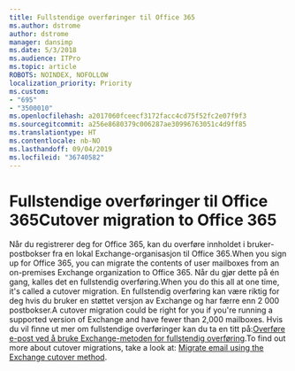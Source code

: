 ```yaml
---
title: Fullstendige overføringer til Office 365
ms.author: dstrome
author: dstrome
manager: dansimp
ms.date: 5/3/2018
ms.audience: ITPro
ms.topic: article
ROBOTS: NOINDEX, NOFOLLOW
localization_priority: Priority
ms.custom:
- "695"
- "3500010"
ms.openlocfilehash: a2017060fceecf3172facc4cd75f52fc2e07f9f3
ms.sourcegitcommit: a256e8680379c006287ae30996763051c4d9ff85
ms.translationtype: HT
ms.contentlocale: nb-NO
ms.lasthandoff: 09/04/2019
ms.locfileid: "36740582"
---
```

# <a name="cutover-migrations-to-office-365"></a><span data-ttu-id="5d9b0-102">Fullstendige overføringer til Office 365</span><span class="sxs-lookup"><span data-stu-id="5d9b0-102">Cutover migration to Office 365</span></span>

<span data-ttu-id="5d9b0-103">Når du registrerer deg for Office 365, kan du overføre innholdet i bruker-postbokser fra en lokal Exchange-organisasjon til Office 365.</span><span class="sxs-lookup"><span data-stu-id="5d9b0-103">When you sign up for Office 365, you can migrate the contents of user mailboxes from an on-premises Exchange organization to Office 365.</span></span> <span data-ttu-id="5d9b0-104">Når du gjør dette på én gang, kalles det en fullstendig overføring.</span><span class="sxs-lookup"><span data-stu-id="5d9b0-104">When you do this all at one time, it's called a cutover migration.</span></span> <span data-ttu-id="5d9b0-105">En fullstendig overføring kan være riktig for deg hvis du bruker en støttet versjon av Exchange og har færre enn 2 000 postbokser.</span><span class="sxs-lookup"><span data-stu-id="5d9b0-105">A cutover migration could be right for you if you're running a supported version of Exchange and have fewer than 2,000 mailboxes.</span></span> <span data-ttu-id="5d9b0-106">Hvis du vil finne ut mer om fullstendige overføringer kan du ta en titt på:[Overføre e-post ved å bruke Exchange-metoden for fullstendig overføring](https://docs.microsoft.com/Exchange/mailbox-migration/cutover-migration-to-office-365).</span><span class="sxs-lookup"><span data-stu-id="5d9b0-106">To find out more about cutover migrations, take a look at: [Migrate email using the Exchange cutover method](https://docs.microsoft.com/Exchange/mailbox-migration/cutover-migration-to-office-365).</span></span>
  